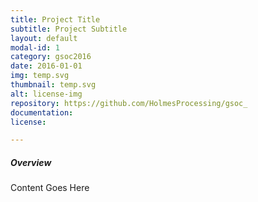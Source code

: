 ```yaml
---
title: Project Title
subtitle: Project Subtitle
layout: default
modal-id: 1
category: gsoc2016
date: 2016-01-01
img: temp.svg
thumbnail: temp.svg
alt: license-img
repository: https://github.com/HolmesProcessing/gsoc_
documentation: 
license: 

---
```


##### Overview

Content Goes Here
